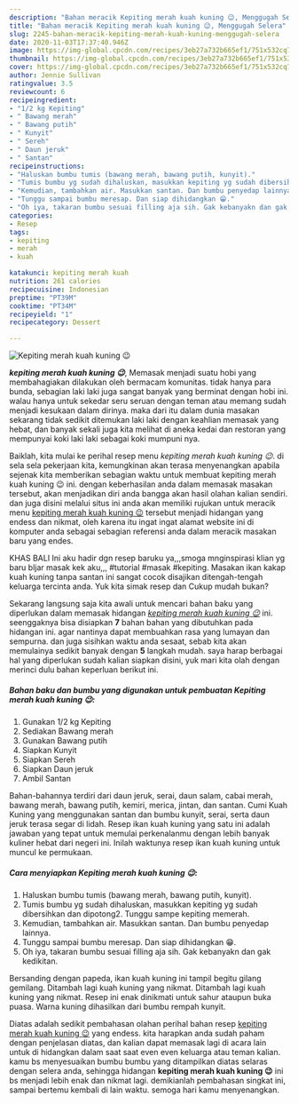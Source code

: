 ```yaml
---
description: "Bahan meracik Kepiting merah kuah kuning 😉, Menggugah Selera"
title: "Bahan meracik Kepiting merah kuah kuning 😉, Menggugah Selera"
slug: 2245-bahan-meracik-kepiting-merah-kuah-kuning-menggugah-selera
date: 2020-11-03T17:37:40.946Z
image: https://img-global.cpcdn.com/recipes/3eb27a732b665ef1/751x532cq70/kepiting-merah-kuah-kuning-😉-foto-resep-utama.jpg
thumbnail: https://img-global.cpcdn.com/recipes/3eb27a732b665ef1/751x532cq70/kepiting-merah-kuah-kuning-😉-foto-resep-utama.jpg
cover: https://img-global.cpcdn.com/recipes/3eb27a732b665ef1/751x532cq70/kepiting-merah-kuah-kuning-😉-foto-resep-utama.jpg
author: Jennie Sullivan
ratingvalue: 3.5
reviewcount: 6
recipeingredient:
- "1/2 kg Kepiting"
- " Bawang merah"
- " Bawang putih"
- " Kunyit"
- " Sereh"
- " Daun jeruk"
- " Santan"
recipeinstructions:
- "Haluskan bumbu tumis (bawang merah, bawang putih, kunyit)."
- "Tumis bumbu yg sudah dihaluskan, masukkan kepiting yg sudah dibersihkan dan dipotong2. Tunggu sampe kepiting memerah."
- "Kemudian, tambahkan air. Masukkan santan. Dan bumbu penyedap lainnya."
- "Tunggu sampai bumbu meresap. Dan siap dihidangkan 😁."
- "Oh iya, takaran bumbu sesuai filling aja sih. Gak kebanyakn dan gak kedikitan."
categories:
- Resep
tags:
- kepiting
- merah
- kuah

katakunci: kepiting merah kuah 
nutrition: 261 calories
recipecuisine: Indonesian
preptime: "PT39M"
cooktime: "PT34M"
recipeyield: "1"
recipecategory: Dessert

---
```



![Kepiting merah kuah kuning 😉](https://img-global.cpcdn.com/recipes/3eb27a732b665ef1/751x532cq70/kepiting-merah-kuah-kuning-😉-foto-resep-utama.jpg)

<b><i>kepiting merah kuah kuning 😉</i></b>, Memasak menjadi suatu hobi yang membahagiakan dilakukan oleh bermacam komunitas. tidak hanya para bunda, sebagian laki laki juga sangat banyak yang berminat dengan hobi ini. walau hanya untuk sekedar seru seruan dengan teman atau memang sudah menjadi kesukaan dalam dirinya. maka dari itu dalam dunia masakan sekarang tidak sedikit ditemukan laki laki dengan keahlian memasak yang hebat, dan banyak sekali juga kita melihat di aneka kedai dan restoran yang mempunyai koki laki laki sebagai koki mumpuni nya.

Baiklah, kita mulai ke perihal resep menu <i>kepiting merah kuah kuning 😉</i>. di sela sela pekerjaan kita, kemungkinan akan terasa menyenangkan apabila sejenak kita memberikan sebagian waktu untuk membuat kepiting merah kuah kuning 😉 ini. dengan keberhasilan anda dalam memasak masakan tersebut, akan menjadikan diri anda bangga akan hasil olahan kalian sendiri. dan juga disini melalui situs ini anda akan memiliki rujukan untuk meracik menu <u>kepiting merah kuah kuning 😉</u> tersebut menjadi hidangan yang endess dan nikmat, oleh karena itu ingat ingat alamat website ini di komputer anda sebagai sebagian referensi anda dalam meracik masakan baru yang endes.

KHAS BALI Ini aku hadir dgn resep baruku ya,,,smoga mnginspirasi klian yg baru bljar masak kek aku,,, #tutorial #masak #kepiting. Masakan ikan kakap kuah kuning tanpa santan ini sangat cocok disajikan ditengah-tengah keluarga tercinta anda. Yuk kita simak resep dan Cukup mudah bukan?


Sekarang langsung saja kita awali untuk mencari bahan baku yang diperlukan dalam memasak hidangan <u><i>kepiting merah kuah kuning 😉</i></u> ini. seenggaknya bisa disiapkan <b>7</b> bahan bahan yang dibutuhkan pada hidangan ini. agar nantinya dapat membuahkan rasa yang lumayan dan sempurna. dan juga sisihkan waktu anda sesaat, sebab kita akan memulainya sedikit banyak dengan <b>5</b> langkah mudah. saya harap berbagai hal yang diperlukan sudah kalian siapkan disini, yuk mari kita olah dengan merinci dulu bahan keperluan berikut ini.

<!--inarticleads1-->

##### Bahan baku dan bumbu yang digunakan untuk pembuatan Kepiting merah kuah kuning 😉:

1. Gunakan 1/2 kg Kepiting
1. Sediakan  Bawang merah
1. Gunakan  Bawang putih
1. Siapkan  Kunyit
1. Siapkan  Sereh
1. Siapkan  Daun jeruk
1. Ambil  Santan


Bahan-bahannya terdiri dari daun jeruk, serai, daun salam, cabai merah, bawang merah, bawang putih, kemiri, merica, jintan, dan santan. Cumi Kuah Kuning yang menggunakan santan dan bumbu kunyit, serai, serta daun jeruk terasa segar di lidah. Resep ikan kuah kuning yang satu ini adalah jawaban yang tepat untuk memulai perkenalanmu dengan lebih banyak kuliner hebat dari negeri ini. Inilah waktunya resep ikan kuah kuning untuk muncul ke permukaan. 

<!--inarticleads2-->

##### Cara menyiapkan Kepiting merah kuah kuning 😉:

1. Haluskan bumbu tumis (bawang merah, bawang putih, kunyit).
1. Tumis bumbu yg sudah dihaluskan, masukkan kepiting yg sudah dibersihkan dan dipotong2. Tunggu sampe kepiting memerah.
1. Kemudian, tambahkan air. Masukkan santan. Dan bumbu penyedap lainnya.
1. Tunggu sampai bumbu meresap. Dan siap dihidangkan 😁.
1. Oh iya, takaran bumbu sesuai filling aja sih. Gak kebanyakn dan gak kedikitan.


Bersanding dengan papeda, ikan kuah kuning ini tampil begitu gilang gemilang. Ditambah lagi kuah kuning yang nikmat. Ditambah lagi kuah kuning yang nikmat. Resep ini enak dinikmati untuk sahur ataupun buka puasa. Warna kuning dihasilkan dari bumbu rempah kunyit. 

Diatas adalah sedikit pembahasan olahan perihal bahan resep <u>kepiting merah kuah kuning 😉</u> yang endess. kita harapkan anda sudah paham dengan penjelasan diatas, dan kalian dapat memasak lagi di acara lain untuk di hidangkan dalam saat saat even even keluarga atau teman kalian. kamu bs menyesuaikan bumbu bumbu yang ditampilkan diatas selaras dengan selera anda, sehingga hidangan <b>kepiting merah kuah kuning 😉</b> ini bs menjadi lebih enak dan nikmat lagi. demikianlah pembahasan singkat ini, sampai bertemu kembali di lain waktu. semoga hari kamu menyenangkan.
